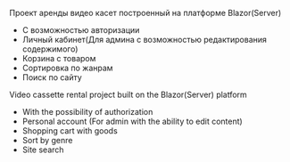 Проект аренды видео касет построенный на платформе Blazor(Server)
 - С возможностью авторизации
 - Личный кабинет(Для админа с возможностью редактирования содержимого)
 - Корзина с товаром
 - Сортировка по жанрам
 - Поиск по сайту

Video cassette rental project built on the Blazor(Server) platform
 - With the possibility of authorization
 - Personal account (For admin with the ability to edit content)
 - Shopping cart with goods
 - Sort by genre
 - Site search
